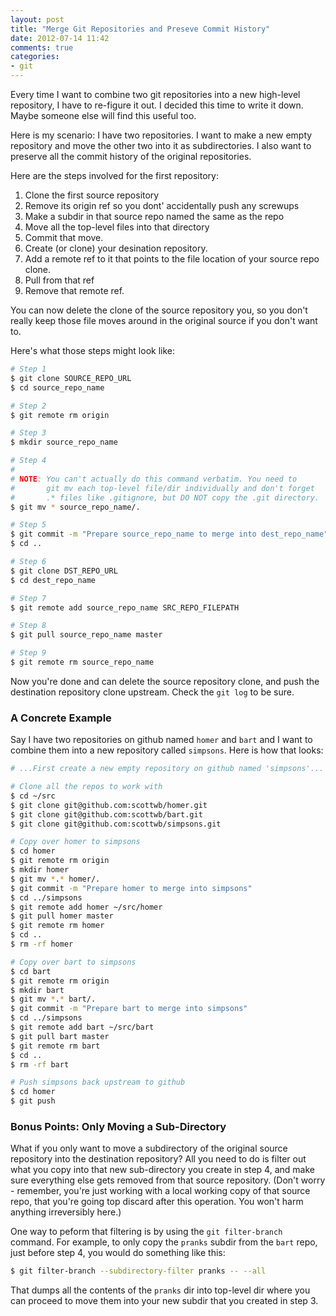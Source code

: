 ```yaml
---
layout: post
title: "Merge Git Repositories and Preseve Commit History"
date: 2012-07-14 11:42
comments: true
categories:
- git
---
```

Every time I want to combine two git repositories into a new high-level repository, I have to re-figure it out. I decided this time to write it down. Maybe someone else will find this useful too.

Here is my scenario: I have two repositories. I want to make a new empty repository and move the other two into it as subdirectories. I also want to preserve all the commit history of the original repositories.

Here are the steps involved for the first repository:

1. Clone the first source repository
2. Remove its origin ref so you dont' accidentally push any screwups
3. Make a subdir in that source repo named the same as the repo
4. Move all the top-level files into that directory
5. Commit that move.
6. Create (or clone) your desination repository.
7. Add a remote ref to it that points to the file location of your source repo clone.
8. Pull from that ref
9. Remove that remote ref.

You can now delete the clone of the source repository you, so you don't really keep those file moves around in the original source if you don't want to.

Here's what those steps might look like:

``` bash
# Step 1
$ git clone SOURCE_REPO_URL
$ cd source_repo_name

# Step 2
$ git remote rm origin

# Step 3
$ mkdir source_repo_name

# Step 4
#
# NOTE: You can't actually do this command verbatim. You need to
#       git mv each top-level file/dir individually and don't forget
#       .* files like .gitignore, but DO NOT copy the .git directory.
$ git mv * source_repo_name/.

# Step 5
$ git commit -m "Prepare source_repo_name to merge into dest_repo_name"
$ cd ..

# Step 6
$ git clone DST_REPO_URL
$ cd dest_repo_name

# Step 7
$ git remote add source_repo_name SRC_REPO_FILEPATH

# Step 8
$ git pull source_repo_name master

# Step 9
$ git remote rm source_repo_name
```

Now you're done and can delete the source repository clone, and push the destination repository clone upstream. Check the `git log` to be sure.

### A Concrete Example

Say I have two repositories on github named `homer` and `bart` and I want to combine them into a new repository called `simpsons`. Here is how that looks:

``` bash
# ...First create a new empty repository on github named 'simpsons'...

# Clone all the repos to work with
$ cd ~/src
$ git clone git@github.com:scottwb/homer.git
$ git clone git@github.com:scottwb/bart.git
$ git clone git@github.com:scottwb/simpsons.git

# Copy over homer to simpsons
$ cd homer
$ git remote rm origin
$ mkdir homer
$ git mv *.* homer/.
$ git commit -m "Prepare homer to merge into simpsons"
$ cd ../simpsons
$ git remote add homer ~/src/homer
$ git pull homer master
$ git remote rm homer
$ cd ..
$ rm -rf homer

# Copy over bart to simpsons
$ cd bart
$ git remote rm origin
$ mkdir bart
$ git mv *.* bart/.
$ git commit -m "Prepare bart to merge into simpsons"
$ cd ../simpsons
$ git remote add bart ~/src/bart
$ git pull bart master
$ git remote rm bart
$ cd ..
$ rm -rf bart

# Push simpsons back upstream to github
$ cd homer
$ git push
```

### Bonus Points: Only Moving a Sub-Directory

What if you only want to move a subdirectory of the original source repository into the destination repository? All you need to do is filter out what you copy into that new sub-directory you create in step 4, and make sure everything else gets removed from that source repository. (Don't worry - remember, you're just working with a local working copy of that source repo, that you're going top discard after this operation. You won't harm anything irreversibly here.)

One way to peform that filtering is by using the `git filter-branch` command. For example, to only copy the `pranks` subdir from the `bart` repo, just before step 4, you would do something like this:

``` bash
$ git filter-branch --subdirectory-filter pranks -- --all
```

That dumps all the contents of the `pranks` dir into top-level dir where you can proceed to move them into your new subdir that you created in step 3.
